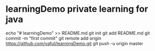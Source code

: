 # learningDemo private learning for java

echo "# learningDemo" >> README.md
git init
git add README.md
git commit -m "first commit"
git remote add origin https://github.com/vaful/learningDemo.git
git push -u origin master
